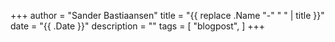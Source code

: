 +++
author = "Sander Bastiaansen"
title = "{{ replace .Name "-" " " | title }}"
date = "{{ .Date }}"
description = ""
tags = [
    "blogpost",
]
+++